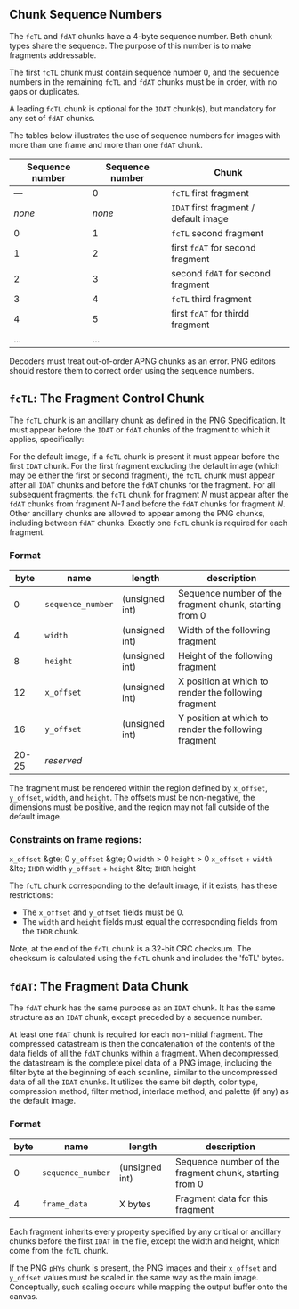 ## Chunk Sequence Numbers

The `fcTL` and `fdAT` chunks have a 4-byte sequence number. Both chunk types share the sequence. The purpose of this number is to make fragments addressable.

The first `fcTL` chunk must contain sequence number 0, and the sequence numbers in the remaining `fcTL` and `fdAT` chunks must be in order, with no gaps or duplicates.

A leading `fcTL` chunk is optional for the `IDAT` chunk(s), but mandatory for any set of `fdAT` chunks.

The tables below illustrates the use of sequence numbers for images with more than one frame and more than one `fdAT` chunk.

| Sequence number | Sequence number | Chunk
|---------------- |---------------- |------
| &mdash;         | 0               | `fcTL` first fragment
| _none_          | _none_          | `IDAT` first fragment / default image
| 0               | 1               | `fcTL` second fragment
| 1               | 2               | first `fdAT` for second fragment
| 2               | 3               | second `fdAT` for second fragment
| 3               | 4               | `fcTL` third fragment
| 4               | 5               | first `fdAT` for thirdd fragment
| ...             | ...             |

Decoders must treat out-of-order APNG chunks as an error. PNG editors should restore them to correct order using the sequence numbers.

## `fcTL`: The Fragment Control Chunk

The `fcTL` chunk is an ancillary chunk as defined in the PNG Specification. It must appear before the `IDAT` or `fdAT` chunks of the fragment to which it applies, specifically:

For the default image, if a `fcTL` chunk is present it must appear before the first `IDAT` chunk.
For the first fragment excluding the default image (which may be either the first or second fragment), the `fcTL` chunk must appear after all `IDAT` chunks and before the `fdAT` chunks for the fragment.
For all subsequent fragments, the `fcTL` chunk for fragment _N_ must appear after the `fdAT` chunks from fragment _N-1_ and before the `fdAT` chunks for fragment _N_.
Other ancillary chunks are allowed to appear among the PNG chunks, including between `fdAT` chunks.
Exactly one `fcTL` chunk is required for each fragment.

### Format

| byte  | name              | length         | description
|-----  |------------------ |--------------- |------------
|  0    | `sequence_number` | (unsigned int) | Sequence number of the fragment chunk, starting from 0
|  4    | `width`           | (unsigned int) | Width of the following fragment
|  8    | `height`          | (unsigned int) | Height of the following fragment
| 12    | `x_offset`        | (unsigned int) | X position at which to render the following fragment
| 16    | `y_offset`        | (unsigned int) | Y position at which to render the following fragment
| 20-25 | _reserved_        |                |

The fragment must be rendered within the region defined by `x_offset`, `y_offset`, `width`, and `height`. The offsets must be non-negative, the dimensions must be positive, and the region may not fall outside of the default image.

### Constraints on frame regions:

   `x_offset` &gte; 0
   `y_offset` &gte; 0
   `width`    > 0
   `height`   > 0
   `x_offset` + `width`  &lte; `IHDR` width
   `y_offset` + `height` &lte; `IHDR` height

The `fcTL` chunk corresponding to the default image, if it exists, has these restrictions:

- The `x_offset` and `y_offset` fields must be 0.
- The `width` and `height` fields must equal the corresponding fields from the `IHDR` chunk.

Note, at the end of the `fcTL` chunk is a 32-bit CRC checksum. The checksum is calculated using the `fcTL` chunk and includes the 'fcTL' bytes.

## `fdAT`: The Fragment Data Chunk

The `fdAT` chunk has the same purpose as an `IDAT` chunk. It has the same structure as an `IDAT` chunk, except preceded by a sequence number.

At least one `fdAT` chunk is required for each non-initial fragment. The compressed datastream is then the concatenation of the contents of the data fields of all the `fdAT` chunks within a fragment. When decompressed, the datastream is the complete pixel data of a PNG image, including the filter byte at the beginning of each scanline, similar to the uncompressed data of all the `IDAT` chunks. It utilizes the same bit depth, color type, compression method, filter method, interlace method, and palette (if any) as the default image.

### Format

| byte | name              | length         | description
|----- |------------------ |--------------- |------------
| 0    | `sequence_number` | (unsigned int) | Sequence number of the fragment chunk, starting from 0
| 4    | `frame_data`      | X bytes        | Fragment data for this fragment

Each fragment inherits every property specified by any critical or ancillary chunks before the first `IDAT` in the file, except the width and height, which come from the `fcTL` chunk.

If the PNG `pHYs` chunk is present, the PNG images and their `x_offset` and `y_offset` values must be scaled in the same way as the main image. Conceptually, such scaling occurs while mapping the output buffer onto the canvas.
